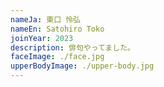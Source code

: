 ```yaml
---
nameJa: 東口 怜弘
nameEn: Satohiro Toko
joinYear: 2023
description: 俳句やってました。
faceImage: ./face.jpg
upperBodyImage: ./upper-body.jpg
---
```


